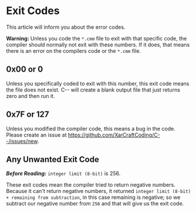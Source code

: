 # Exit Codes

This article will inform you about the error codes.

**Warning:** Unless you code the `*.cmm` file to exit with that specific code, the compiler should normally not exit with these numbers. If it does, that means there is an error on the compilers code or the `*.cmm` file.

## 0x00 or 0

Unless you specifically coded to exit with this number, this exit code means the file does not exist. C-- will create a blank output file that just returns zero and then run it.

## 0x7F or 127

Unless you modified the compiler code, this means a bug in the code. Please create an issue at https://github.com/XarCraftCoding/C--/issues/new.

## Any Unwanted Exit Code

**_Before Reading:_** `integer limit (8-bit)` is 256.

These exit codes mean the compiler tried to return negative numbers. Because it can't return negative numbers, it returned `integer limit (8-bit) + remaining from subtraction`, in this case remaining is negative; so we subtract our negative number from `256` and that will give us the exit code.
